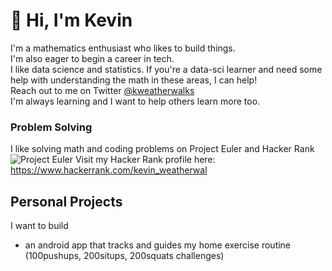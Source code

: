 # 👋 Hi, I'm Kevin 
I'm a mathematics enthusiast who likes to build things.  
I'm also eager to begin a career in tech.  
I like data science and statistics. If you're a data-sci learner and need some help with understanding the math in these areas, I can help!  
Reach out to me on Twitter [@kweatherwalks](https://twitter.com/kweatherwalks)  
I'm always learning and I want to help others learn more too.

### Problem Solving
I like solving math and coding problems on Project Euler and Hacker Rank
![Project Euler](https://projecteuler.net/profile/KWeatherwalks.png)
Visit my Hacker Rank profile here:
https://www.hackerrank.com/kevin_weatherwal

## Personal Projects
I want to build
- an android app that tracks and guides my home exercise routine (100pushups, 200situps, 200squats challenges)


<!--
**KWeatherwalks/KWeatherwalks** is a ✨ _special_ ✨ repository because its `README.md` (this file) appears on your GitHub profile.

Here are some ideas to get you started:

- 🔭 I’m currently working on ...
- 🌱 I’m currently learning ...
- 👯 I’m looking to collaborate on ...
- 🤔 I’m looking for help with ...
- 💬 Ask me about ...
- 📫 How to reach me: ...
- 😄 Pronouns: ...
- ⚡ Fun fact: ...
-->
